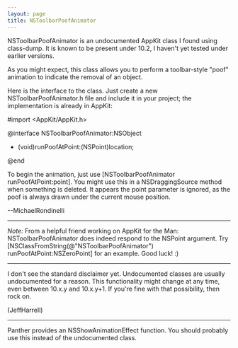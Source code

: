 ```yaml
---
layout: page
title: NSToolbarPoofAnimator
---
```




NSToolbarPoofAnimator is an undocumented AppKit class I found using class-dump. It is known to be present under 10.2, I haven't yet tested under earlier versions.

As you might expect, this class allows you to perform a toolbar-style "poof" animation to indicate the removal of an object. 

Here is the interface to the class. Just create a new NSToolbarPoofAnimator.h file and include it in your project; the implementation is already in AppKit:

    

#import <AppKit/AppKit.h>

@interface NSToolbarPoofAnimator:NSObject

+ (void)runPoofAtPoint:(NSPoint)location;

@end



To begin the animation, just use [NSToolbarPoofAnimator runPoofAtPoint:point]. You might use this in a NSDraggingSource method when something is deleted. It appears the point parameter is ignored, as the poof is always drawn under the current mouse position.

--MichaelRondinelli

----

*Note:* From a helpful friend working on AppKit for the Man: NSToolbarPoofAnimator does indeed respond to the NSPoint argument. Try     [NSClassFromString(@"NSToolbarPoofAnimator") runPoofAtPoint:NSZeroPoint] for an example. Good luck! :)

----

I don't see the standard disclaimer yet. Undocumented classes are usually undocumented for a reason. This functionality might change at any time, even between 10.x.y and 10.x.y+1. If you're fine with that possibility, then rock on.

(JeffHarrell)

----

Panther provides an NSShowAnimationEffect function. You should probably use this instead of the undocumented class.

